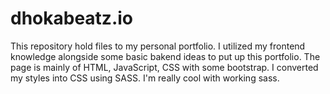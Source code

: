 # dhokabeatz.io
This repository hold files to my personal portfolio.
I utilized my frontend knowledge alongside some basic bakend ideas to put up this portfolio.
The page is mainly of HTML, JavaScript, CSS with some bootstrap. I converted my styles into CSS using SASS. I'm really cool with working sass.
